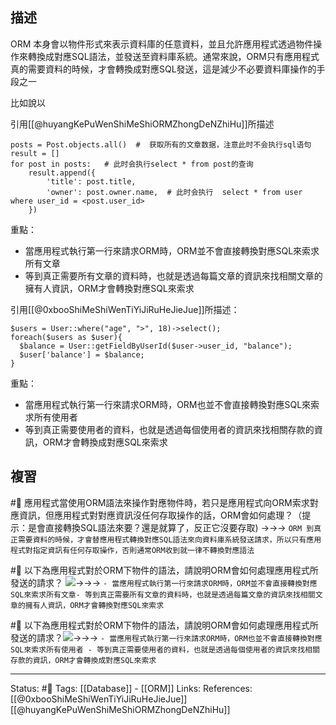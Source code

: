 

## 描述

ORM 本身會以物件形式來表示資料庫的任意資料，並且允許應用程式透過物件操作來轉換成對應SQL語法，並發送至資料庫系統。通常來說，ORM只有應用程式真的需要資料的時候，才會轉換成對應SQL發送，這是減少不必要資料庫操作的手段之一


比如說以

引用[[@huyangKePuWenShiMeShiORMZhongDeNZhiHu]]所描述
```text
posts = Post.objects.all()  #  获取所有的文章数据，注意此时不会执行sql语句  
result = []
for post in posts:   # 此时会执行select * from post的查询
    result.append({
        'title': post.title,
        'owner': post.owner.name,  # 此时会执行  select * from user where user_id = <post.user_id>
    })
```


重點：
- 當應用程式執行第一行來請求ORM時，ORM並不會直接轉換對應SQL來索求所有文章
- 等到真正需要所有文章的資料時，也就是透過每篇文章的資訊來找相關文章的擁有人資訊，ORM才會轉換對應SQL來索求



引用[[@0xbooShiMeShiWenTiYiJiRuHeJieJue]]所描述：
```
$users = User::where("age", ">", 18)->select();
foreach($users as $user){
  $balance = User::getFieldByUserId($user->user_id, "balance");
  $user['balance'] = $balance;
}
```

重點：
- 當應用程式執行第一行來請求ORM時，ORM也並不會直接轉換對應SQL來索求所有使用者
- 等到真正需要使用者的資料，也就是透過每個使用者的資訊來找相關存款的資訊，ORM才會轉換成對應SQL來索求

## 複習
#🧠 應用程式當使用ORM語法來操作對應物件時，若只是應用程式向ORM索求對應資訊，但應用程式對對應資訊沒任何存取操作的話，ORM會如何處理？（提示：是會直接轉換SQL語法來要？還是就算了，反正它沒要存取) ->->-> `ORM 到真正需要資料的時候，才會替應用程式轉換對應SQL語法來向資料庫系統發送請求，所以只有應用程式對指定資訊有任何存取操作，否則通常ORM收到就一律不轉換對應語法`
<!--SR:!2022-10-14,73,250-->

#🧠 以下為應用程式對於ORM下物件的語法，請說明ORM會如何處理應用程式所發送的請求？ ![](https://res.cloudinary.com/dqfxgtyoi/image/upload/v1654927260/blog/database/query/N_1-Problem-Example2_dme7so.png)->->-> `- 當應用程式執行第一行來請求ORM時，ORM並不會直接轉換對應SQL來索求所有文章- 等到真正需要所有文章的資料時，也就是透過每篇文章的資訊來找相關文章的擁有人資訊，ORM才會轉換對應SQL來索求`
<!--SR:!2022-12-03,108,250-->


#🧠 以下為應用程式對於ORM下物件的語法，請說明ORM會如何處理應用程式所發送的請求？![](https://res.cloudinary.com/dqfxgtyoi/image/upload/v1654927260/blog/database/query/N_1-Problem-Example1_xqkmom.png)->->-> `- 當應用程式執行第一行來請求ORM時，ORM也並不會直接轉換對應SQL來索求所有使用者 - 等到真正需要使用者的資料，也就是透過每個使用者的資訊來找相關存款的資訊，ORM才會轉換成對應SQL來索求`
<!--SR:!2023-03-30,180,250-->




---
Status: #🌱 
Tags:
[[Database]] - [[ORM]]
Links:
References:
[[@0xbooShiMeShiWenTiYiJiRuHeJieJue]]
[[@huyangKePuWenShiMeShiORMZhongDeNZhiHu]]